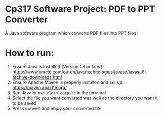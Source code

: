 # Cp317 Software Project: PDF to PPT Converter

A Java software program which converts PDF files into PPT files.

# How to run:

1. Ensure Java is installed (Version 1.8 or later): https://www.oracle.com/ca-en/java/technologies/javase/javase8-archive-downloads.html
2. Ensure Apache Maven is properly installed and set up: https://maven.apache.org/
3. Run Java or `mvn clean compile` in the terminal
4. Select the file you want converted was well as the directory you want it to be saved
5. Press convert and enjoy your converted file

